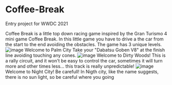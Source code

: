 # Coffee-Break
Entry project for WWDC 2021

Coffee Break is a little top down racing game inspired by the Gran Turismo 4 mini game Coffee Break. 
In this little game you have to drive a the car from the start to the end avoiding the obstacles. 
The game has 3 unique levels.
![image](https://user-images.githubusercontent.com/36110302/162786348-eae4aac4-a794-46b9-a253-268a916d5005.png)
Welcome to Palm City
Take your "Dabatsu Goben V8" at the finish line avoiding touching any cones.
![image](https://user-images.githubusercontent.com/36110302/162786430-e6ad768e-dc0a-46e9-a7e3-72028a1e5f12.png)
Welcome to Dirty Woods!
This is a rally circuit, and it won't be easy to control the car, sometimes it will turn more and other times less... this track is really unpredictable!
![image](https://user-images.githubusercontent.com/36110302/162786583-b3d8a608-83ed-4adc-a7f1-e38da9025640.png)
Welcome to Night City! 
Be carefull! In Nigth city, like the name suggests, there is no sun light, so be careful where you going 
